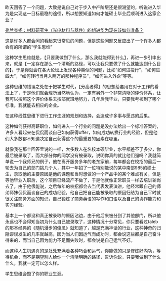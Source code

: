 <p data-pid="Z5fYK-Hl">昨天回答了一个问题，大致是说自己对于步入中产阶层还是很渴望的，听说进入华为是实现这一目标最稳的途径，所以想要知道如何才能硕士毕业后顺利进入这家企业？</p><p data-pid="kFJaKwZI"><a href="https://www.zhihu.com/question/52547846/answer/333910410" class="internal">弗兰克扬：材料研究生（光电材料与器件）的想进华为现在该如何准备？</a></p><p data-pid="ZvxZd6Yj">这是许多人都会问的看起来很常见的问题，但是这些问题又反应出了一个许多人都会有的所谓的“学生思维”</p><p data-pid="bsQQiNVO">这种学生思维就是，【只要我做到了什么，那么我就能得到什么】，再进一步引申出来，就是【一定存在那么一个清晰的路径，可以让我只要做了什么就能达到什么目的】，于是你就会在各大论坛上发现各种类似的问题，比如“如何进投行”，“如何进四大”，“如何转行当月入两万的那种程序员”，“如何进入外企”等等。</p><p data-pid="puZ4W_iw">这种思维的错误之处在于把学生时代，【分高者得】的思想给套用在对于工作的看法上了，于是他们就会理所当然地认为，一定有另外一个非常清晰的评价体系，让我可以按照这个评价体系去按部就班地努力，几年后我毕业，只要我考核到了哪个标准，我就能去相应的企业。</p><p data-pid="a_juKUEp">在这种线性思维下进行工作生涯的规划和选择，会造成许多事与愿违的后果。</p><p data-pid="SPXd9Lyp">这种如何获得高薪职位，如何进入一个行业的问题是没办法给出一个标准答案的，许多人看起来在侃侃而谈自己如何获得offer，如何成功转换行业的经验，但是他们大多数都不知道决定自己获得这个的最重要的因素在哪里。</p><p data-pid="-7c7-J1V">就像我在那个回答里说的一样，大多数人在名校本硕毕业，水平都差不了多少，你最后被录取了，而大部分你的同学没有被录取，说明你真的就比他们强吗？我就简单说一个我师兄的例子，他在离开服务多年的老东家前，每年都会在校招的最后一轮去为自己的部门挑几个人，其中一年招了一位特别能说的某中南部985的硕士生，录取他的主要原因是他的课题和当时想做的一个产品中的某个难点有关，但是等他毕业入职后，这个项目已经流产不做了，于是他就像正常职员一样去培训轮岗去了，由于他很能说，之后每年的校招都会去当代表发表演讲，他经常跟自己的师弟师妹侃侃而谈自己的成功经验，他自己把自己能被录取的原因归结为自己平时就很关注商务方面的知识，自己锻炼了商务英语的写作和口语以及自己的协作能力和实习经验。</p><p data-pid="pLy-r_Mr">基本上一个都没和真正被录取的原因沾边，由于他后来被分到了其他部门，所以他永远也不会得知当初为什么自己被录取了，这种情况十分常见，你只要看过taleb的那本经典的《随机漫步的傻瓜》就知道了，越是充满神话的行业，这种神奇的归隐谬误发生的几率就越高，因为当人们因运气而成功时，都会说这些都是自己奋斗得来的，而当自己因为能力不足而失败时，都会说是自己运气不好。</p><a data-draft-node="block" data-draft-type="mcn-link-card" data-mcn-id="1215613708137119744"></a><a data-draft-node="block" data-draft-type="mcn-link-card" data-mcn-id="1215374147666341888"></a><p data-pid="ZF6jhBVu">而这种人生机遇真的是处处充满着各种巧合和运气，你能做的只是修炼好内功，等待机会，而不是期望别人给你一个清晰明确的路径，告诉你说，只要我做到了什么什么，我就一定可以怎么样。</p><p data-pid="szzloKCq">学生思维会毁了你的职业生涯。</p>